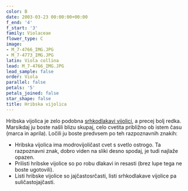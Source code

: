 ```yaml
---
color: B
date: 2003-03-23 00:00:00+00:00
f_end: '4'
f_start: '3'
family: Violaceae
flower_type: C
image:
- M_7-4766_IMG.JPG
- M_7-4773_IMG.JPG
latin: Viola collina
lead: M_7-4766_IMG.JPG
lead_sample: false
order: Viola
parallel: false
petals: '5'
petals_joined: false
star_shape: false
title: Hribska vijolica
---
```

Hribska vijolica je zelo podobna [srhkodlakavi vijolici](../violahirta/), a precej bolj redka. Marsikdaj ju boste našli blizu skupaj, celo cvetita približno ob istem času (marca in aprila). Ločili ju boste predvsem po teh razpoznavnih znakih:

-   Hribska vijolica ima modrovijoličast cvet s svetlo ostrogo. Ta razpoznavni znak, dobro viden na sliki desno spodaj, je tudi najlaže opazen.
-   Prilisti hribske vijolice so po robu dlakavi in resasti (brez lupe tega ne boste ugotovili).
-   Listi hribske vijolice so jajčastosrčasti, listi srhkodlakave vijolice pa suličastojajčasti.
